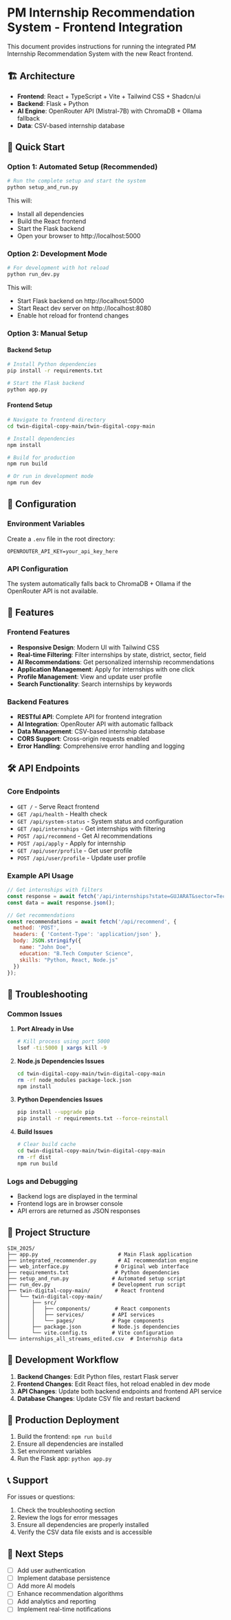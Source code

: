 # PM Internship Recommendation System - Frontend Integration

This document provides instructions for running the integrated PM Internship Recommendation System with the new React frontend.

## 🏗️ Architecture

- **Frontend**: React + TypeScript + Vite + Tailwind CSS + Shadcn/ui
- **Backend**: Flask + Python
- **AI Engine**: OpenRouter API (Mistral-7B) with ChromaDB + Ollama fallback
- **Data**: CSV-based internship database

## 🚀 Quick Start

### Option 1: Automated Setup (Recommended)

```bash
# Run the complete setup and start the system
python setup_and_run.py
```

This will:
- Install all dependencies
- Build the React frontend
- Start the Flask backend
- Open your browser to http://localhost:5000

### Option 2: Development Mode

```bash
# For development with hot reload
python run_dev.py
```

This will:
- Start Flask backend on http://localhost:5000
- Start React dev server on http://localhost:8080
- Enable hot reload for frontend changes

### Option 3: Manual Setup

#### Backend Setup

```bash
# Install Python dependencies
pip install -r requirements.txt

# Start the Flask backend
python app.py
```

#### Frontend Setup

```bash
# Navigate to frontend directory
cd twin-digital-copy-main/twin-digital-copy-main

# Install dependencies
npm install

# Build for production
npm run build

# Or run in development mode
npm run dev
```

## 🔧 Configuration

### Environment Variables

Create a `.env` file in the root directory:

```env
OPENROUTER_API_KEY=your_api_key_here
```

### API Configuration

The system automatically falls back to ChromaDB + Ollama if the OpenRouter API is not available.

## 📱 Features

### Frontend Features
- **Responsive Design**: Modern UI with Tailwind CSS
- **Real-time Filtering**: Filter internships by state, district, sector, field
- **AI Recommendations**: Get personalized internship recommendations
- **Application Management**: Apply for internships with one click
- **Profile Management**: View and update user profile
- **Search Functionality**: Search internships by keywords

### Backend Features
- **RESTful API**: Complete API for frontend integration
- **AI Integration**: OpenRouter API with automatic fallback
- **Data Management**: CSV-based internship database
- **CORS Support**: Cross-origin requests enabled
- **Error Handling**: Comprehensive error handling and logging

## 🛠️ API Endpoints

### Core Endpoints

- `GET /` - Serve React frontend
- `GET /api/health` - Health check
- `GET /api/system-status` - System status and configuration
- `GET /api/internships` - Get internships with filtering
- `POST /api/recommend` - Get AI recommendations
- `POST /api/apply` - Apply for internship
- `GET /api/user/profile` - Get user profile
- `POST /api/user/profile` - Update user profile

### Example API Usage

```javascript
// Get internships with filters
const response = await fetch('/api/internships?state=GUJARAT&sector=Technology');
const data = await response.json();

// Get recommendations
const recommendations = await fetch('/api/recommend', {
  method: 'POST',
  headers: { 'Content-Type': 'application/json' },
  body: JSON.stringify({
    name: "John Doe",
    education: "B.Tech Computer Science",
    skills: "Python, React, Node.js"
  })
});
```

## 🐛 Troubleshooting

### Common Issues

1. **Port Already in Use**
   ```bash
   # Kill process using port 5000
   lsof -ti:5000 | xargs kill -9
   ```

2. **Node.js Dependencies Issues**
   ```bash
   cd twin-digital-copy-main/twin-digital-copy-main
   rm -rf node_modules package-lock.json
   npm install
   ```

3. **Python Dependencies Issues**
   ```bash
   pip install --upgrade pip
   pip install -r requirements.txt --force-reinstall
   ```

4. **Build Issues**
   ```bash
   # Clear build cache
   cd twin-digital-copy-main/twin-digital-copy-main
   rm -rf dist
   npm run build
   ```

### Logs and Debugging

- Backend logs are displayed in the terminal
- Frontend logs are in browser console
- API errors are returned as JSON responses

## 📁 Project Structure

```
SIH_2025/
├── app.py                          # Main Flask application
├── integrated_recommender.py       # AI recommendation engine
├── web_interface.py               # Original web interface
├── requirements.txt               # Python dependencies
├── setup_and_run.py              # Automated setup script
├── run_dev.py                    # Development run script
├── twin-digital-copy-main/        # React frontend
│   └── twin-digital-copy-main/
│       ├── src/
│       │   ├── components/        # React components
│       │   ├── services/         # API services
│       │   └── pages/            # Page components
│       ├── package.json          # Node.js dependencies
│       └── vite.config.ts        # Vite configuration
└── internships_all_streams_edited.csv  # Internship data
```

## 🔄 Development Workflow

1. **Backend Changes**: Edit Python files, restart Flask server
2. **Frontend Changes**: Edit React files, hot reload enabled in dev mode
3. **API Changes**: Update both backend endpoints and frontend API service
4. **Database Changes**: Update CSV file and restart backend

## 🚀 Production Deployment

1. Build the frontend: `npm run build`
2. Ensure all dependencies are installed
3. Set environment variables
4. Run the Flask app: `python app.py`

## 📞 Support

For issues or questions:
1. Check the troubleshooting section
2. Review the logs for error messages
3. Ensure all dependencies are properly installed
4. Verify the CSV data file exists and is accessible

## 🎯 Next Steps

- [ ] Add user authentication
- [ ] Implement database persistence
- [ ] Add more AI models
- [ ] Enhance recommendation algorithms
- [ ] Add analytics and reporting
- [ ] Implement real-time notifications
